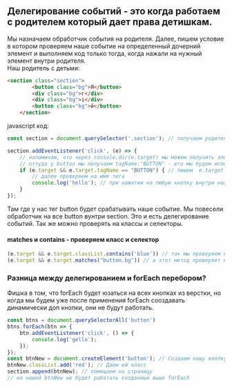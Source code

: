 
## Делегирование событий - это когда работаем с родителем который дает права детишкам.
Мы назначаем обработчик события на родителя. Далее, пишем условие в котором проверяем наше событие на определенный дочерний элемент
и выполняем код только тогда, когда нажали на нужный элемент внутри родителя.<br>
Наш родитель с детьми:
```html
<section class="section">  
        <button class="bg">Я</button>  
        <div class="bg">г</div>
        <div class="bg">i</div>
        <button class="bg">й</button> 
    </section>
```
javascript код:
```javaScript
const section = document.querySelector('.section'); // получаем родителя.

section.addEventListener('click', (e) => {
    // напоминаю, что через console.dir(e.target) мы можем получить элемент в виде объекта и посмотреть всю инфу этого элемента
    // оттуда у button мы получаем tagName:"BUTTON" - его мы будем использовать в нашем условии.
    if (e.target && e.target.tagName == "BUTTON") { // пишем  e.target вначале для того что бы проверить его на существование. Не у всех тегов он есть
        // далее проверяем на имя тега 
        console.log('hello'); // при нажатии на любую кнопку внутри нашей секции мы будем получать hello
    }
});
```
Там где у нас тег button будет срабатывать наше событие. Мы повесели обработчик на все button вунтри section. Это и есть делегирование событий.
Так же можно проверять на классы и селекторы.
#### matches и contains - проверяем класс и селектор
```javaScript
(e.target && e.target.classList.contains('blue')) // так мы проверяем на класс, с contains уже знакомы.
(e.target && e.target.matches("button.bg")) // а этот метод проверяет на совпадение с селектором.
```
### Разница между делегированием и forEach перебором?
Фишка в том, что forEach будет юзаться на всех кнопках из верстки, но когда мы будем уже после применения forEach сооздавать динамически доп кнопки, они не будут работать.
```javaScript
const btns = document.querySelectorAll('button')
btns.forEach(btn => {
    btn.addEventListener('click', () => {
        console.log('gello');
    });
});
const btnNew = document.createElement('button'); // Создаем нашу кнопку
btnNew.classList.add('red'); // Даем ей класс
section.append(btnNew); // помещаем на страницу
// на нашей btnNew не будет работать созданный выше forEach
```
